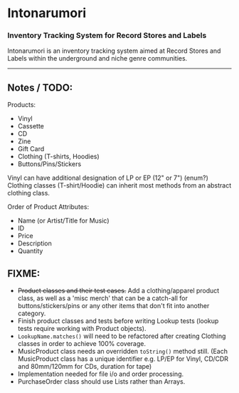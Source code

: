 # Intonarumori
### Inventory Tracking System for Record Stores and Labels

Intonarumori is an inventory tracking system aimed at Record Stores and Labels within the underground and niche genre communities. 


***
## Notes / TODO:
Products:
- Vinyl
- Cassette
- CD
- Zine
- Gift Card
- Clothing (T-shirts, Hoodies)
- Buttons/Pins/Stickers

Vinyl can have additional designation of LP or EP (12" or 7") (enum?)
Clothing classes (T-shirt/Hoodie) can inherit most methods from an abstract clothing class.

Order of Product Attributes:
- Name (or Artist/Title for Music)
- ID
- Price
- Description
- Quantity 

## FIXME: 
- ~~Product classes and their test cases.~~ Add a clothing/apparel product class, as well as a 'misc merch' 
  that can be a catch-all for buttons/stickers/pins or any other items that don't fit into another category. 
- Finish product classes and tests before writing Lookup tests (lookup tests require working with Product objects).
- `LookupName.matches()` will need to be refactored after creating Clothing classes in order to achieve 100% coverage.
- MusicProduct class needs an overridden `toString()` method still. (Each MusicProduct class has a unique identifier 
  e.g. LP/EP for Vinyl, CD/CDR and 80mm/120mm for CDs, duration for tape)
- Implementation needed for file i/o and order processing.
- PurchaseOrder class should use Lists rather than Arrays.
